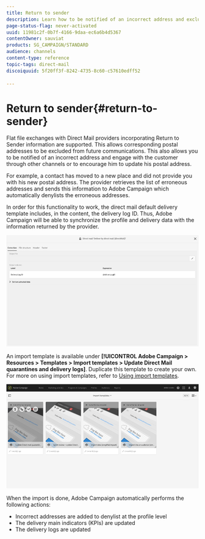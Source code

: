 ```yaml
---
title: Return to sender
description: Learn how to be notified of an incorrect address and exclude it from future communications.
page-status-flag: never-activated
uuid: 11981c2f-0b7f-4166-9daa-ec6a6b4d5367
contentOwner: sauviat
products: SG_CAMPAIGN/STANDARD
audience: channels
content-type: reference
topic-tags: direct-mail
discoiquuid: 5f20ff3f-8242-4735-8c60-c57610edff52

---
```


# Return to sender{#return-to-sender}

Flat file exchanges with Direct Mail providers incorporating Return to Sender information are supported. This allows corresponding postal addresses to be excluded from future communications. This also allows you to be notified of an incorrect address and engage with the customer through other channels or to encourage him to update his postal address.

For example, a contact has moved to a new place and did not provide you with his new postal address. The provider retrieves the list of erroneous addresses and sends this information to Adobe Campaign which automatically denylists the erroneous addresses.

In order for this functionality to work, the direct mail default delivery template includes, in the content, the delivery log ID. Thus, Adobe Campaign will be able to synchronize the profile and delivery data with the information returned by the provider.

![](assets/direct_mail_return_sender_1.png)

An import template is available under **[!UICONTROL Adobe Campaign > Resources > Templates > Import templates > Update Direct Mail quarantines and delivery logs]**. Duplicate this template to create your own. For more on using import templates, refer to [Using import templates](../../automating/using/importing-data-with-import-templates.md#setting-up-import-templates).

![](assets/direct_mail_return_sender_2.png)

When the import is done, Adobe Campaign automatically performs the following actions:

* Incorrect addresses are added to denylist at the profile level
* The delivery main indicators (KPIs) are updated
* The delivery logs are updated
